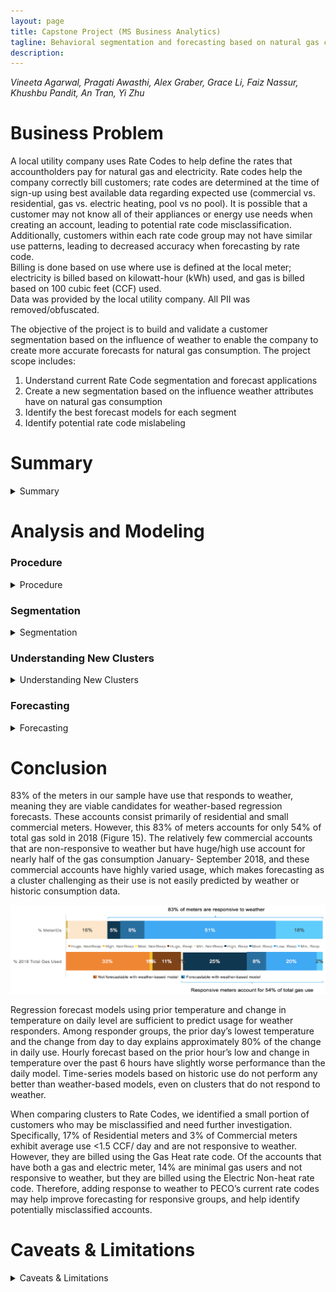 ```yaml
---
layout: page
title: Capstone Project (MS Business Analytics) 
tagline: Behavioral segmentation and forecasting based on natural gas consumption
description:
---
```

*Vineeta Agarwal, Pragati Awasthi, Alex Graber, Grace Li, Faiz Nassur, Khushbu Pandit, An Tran, Yi Zhu*

# Business Problem
A local utility company uses Rate Codes to help define the rates that accountholders pay for natural gas and electricity. Rate codes help the company correctly bill customers; rate codes are determined at the time of sign-up using best available data regarding expected use (commercial vs. residential, gas vs. electric heating, pool vs no pool).  It is possible that a customer may not know all of their appliances or energy use needs when creating an account, leading to potential rate code misclassification.  Additionally, customers within each rate code group may not have similar use patterns, leading to decreased accuracy when forecasting by rate code.  
Billing is done based on use where use is defined at the local meter; electricity is billed based on kilowatt-hour (kWh) used, and gas is billed based on 100 cubic feet (CCF) used.  
Data was provided by the local utility company.  All PII was removed/obfuscated.

The objective of the project is to build and validate a customer segmentation based on the influence of weather to enable the company to create more accurate forecasts for natural gas consumption. The project scope includes:
1.	Understand current Rate Code segmentation and forecast applications
2.	Create a new segmentation based on the influence weather attributes have on natural gas consumption
3.	Identify the best forecast models for each segment
4.	Identify potential rate code mislabeling 

# Summary  

<details><summary>Summary</summary>  

1. Retroactively adding account attributes such as magnitude of average use and response to temperature may support improved forecasting and billing abilities.  
    * Response to temperature must be defined over a timeframe that experiences temperate and cold temperatures (Sept – Feb).
    * Segmenting by magnitude of average use reduces regression errors, but also requires a history of use over a timeframe that experiences both warm and cold temperatures.
    * The few accounts in the ‘huge’ magnitude category have highly varied use, making forecasting as a cluster challenging.
2. 83% of meters demonstrate temperature-driven gas consumption; these meters account for only 54% of total gas sold in 2018.
    * The majority of meters are temperature-driven based on our analysis.
      * Weather-based forecasting works well for these accounts, covering residential and small/medium commercial meters.
    * A few (11) large, commercial accounts are not weather-driven and account for nearly half of the gas consumption Jan-Sept, 2018.
      * Forecasting for these large accounts is challenging; use is not easily predicted by weather or history.
3. Forecast models using prior temperature and change in temperature are sufficient to predict gas use for temperature responders.
    * Among responder groups, the prior day’s lowest temperature and the change from day to day explains approximately 80% of the change in daily use.
    * Hourly forecasts based on the prior hour’s low and change in temperature over the past 6 hours do not perform as well as a daily model.
    * Weather-based forecasts require anticipated future temperatures to predict future use; we recommend using them in the near-term (potentially to improve spot-market purchase predictions).
    * Models based on historic use do not perform any better than weather models, even on clusters that do not respond to weather.
4. Weather models demonstrate significantly better performance on responder clusters, as opposed to non-responders or PECO Rate Codes.
5. When comparing clusters to Rate Codes, we identified a small proportion of customers who may be misclassified and need further investigation.
    * 17% of residential meters and 3% of commercial meters exhibit average use < 1.5 CCF / day and are not responsive to weather.  However, they are billed using the gas heat Rate Code.
    * Of the accounts that have both a gas and electric meter, 14% are minimal gas users and not responsive to weather.  However, they are billed using the electric non-heat Rate Code.
    * Adding response to weather to PECO’s current rate codes may help improve forecasting for responsive groups, and help identify potentially misclassified accounts.  

</details>



# Analysis and Modeling

### Procedure  
<details><summary>Procedure</summary>
   
Broadly speaking, our procedure for analysis and modelling consisted of 4 main steps (see Figure 1 below):
1.	Identify differing use patterns and group meter IDs according to similarity of use.
2.	Create forecasting models and identify optimal model for each cluster.
3.	Compare forecast accuracy from forecasts based on clusters to accuracy from forecasts based on rate code
4.	Identify accounts where actual patterns of use do not align with anticipated patterns inferred from rate codes.

![Figure 1](/assets/Fig1.png)

</details> 

### Segmentation 
<details><summary>Segmentation</summary> 

Segmentation seeks to identify groups with similar behavior.  As our task was to identify a weather-based model, we wanted to understand how each customer (meter ID) behaved with respect to weather.  With that in mind, we created groups by answering the following questions: “On average, how much gas use does the meter read,” and “How does the metered use respond to changes in temperature?” 
To understand how much gas each meter used, we calculated each meter’s average use from 2017 to 2018.  Looking at the distribution of consumption, we defined 4 thresholds, creating 5 clusters where the meters in each group all have similar average daily use (see Figures 2,3):

![Figure 2](/assets/App1.png)

We expect residential and small commercial accounts to have relatively small daily usage, and only large commercial and industrial accounts to have high use. As 88% of our population are residential customers, it makes sense that we have a large population of customers who fall into minimal and low usage clusters.  

![Figure 3](/assets/Fig3.png)

In order to understand how use responds to weather, we had a hypothesis that as temperatures decrease, gas use should increase when it is used as a source of heating.  Therefore, we looked at use from September 2017 to February 2018 as these months should exhibit temperature variation and also contain the coldest temperatures of the year.  We then examined temperature vs average gas use for each date and meter.  This allowed us to identify whether and how each meter’s use changes in response to the temperature.  
The goal of clustering is to identify groups of meters that have similar behavior which we interpreted as similar weather responses.  We used an algorithm called k-shape that identifies similarities between time-series data, allowing us to identify groups with similar behavior.  Using k-shape, we identified 2 clusters (see Figures 4, 5) based on whether their gas consumption is responsive to temperate and cold temperatures or not.  The weather-responsive cluster demonstrates gas consumption with a directly inverse relationship to temperature.  Clusters that do not directly respond to weather (‘non-responders’) may ignore large temperature swings, demonstrate high use that is not related to weather, or behave non-intuitively. 

![Figure 4](/assets/Fig4.png)

![Figure 5](/assets/Fig5.png)

The majority (84%) of the meters in our data are responders (see Figure 6).  As with the magnitude of use analysis, this makes sense as most of our meters belong to residential accounts, which primarily use natural gas for heating.  When gas is used for heating, we would expect to see use increase as temperatures decrease.

![Figure 6](/assets/Fig6.png)

Combining magnitude of use and response to temperature analyses, we identified 10 clusters (5 use, 2 response).  However, no accounts exist in the low use non-responder category, leaving us with 9 clusters, of which the largest cluster has low average use (1.5-3.5 CCF per day) and responds to weather. 

![Figure 7](/assets/Fig7.png)

</details> 

### Understanding New Clusters
<details><summary>Understanding New Clusters</summary>

Within residential customers, 17% are non-responders with minimal usage (see circle in Figure 8 below), and all have a heating rate code, which indicates potential of misclassification and would require further investigation. 

![Figure 8](/assets/Fig8.png)

Most commercial accounts are responsive to weather; the exceptions are primarily commercial ‘transport’ accounts for whom PECO merely provides transportation for natural gas.  The accounts generally have huge consumption, and likely do not use natural gas for heating, perhaps instead using for industrial purposes.

![Figure 9](/assets/Fig9.png)

For accounts with both a gas and an electric meter, we identified some potential misclassification as 14% of the accounts that have both a gas and electric meter use minimal amounts of gas and do not respond to weather are billed using the electric non-heat rate code. We believe these accounts do not use gas for heating; they may use oil, wood, or electricity instead.  If these accounts use electric heating, they are misclassified.

![Figure 10](/assets/Fig10.png)

The dual-service accounts (one with both electric and gas meters) with minimal non-responsive gas usage, 3% have both gas and electric heat rates or neither.

![Figure 11](/assets/Fig11.png)

</details>

### Forecasting
<details><summary>Forecasting</summary>

We implemented both regression models and time-series forecasts on daily and hourly data.  We investigated using any and all weather information as predictors of gas use in the regression model; however, only prior temperature and change in temperature demonstrated significant relationships with use.  Plotting the relationship between use and temperature indicated a linear relationship, so the regression model is a linear regression predicting use based on prior temperature and temperature change (Figure 12).  The daily regression model uses the prior day’s low temperature and the change from the prior day, while the hourly regression model uses the prior hour’s temperature and the change in temperature from 6 hours ago. 

![Figure 12](/assets/Fig12.png)

The time-series models were developed using an automated SARIMAX (Seasonal, AutoRegressive Integrated Moving Average with eXternal regressor) function that automatically identified the appropriate parameters for the models.  The SARIMAX models use historic use, seasonal trends, and temperature as predictive inputs to forecast use.  

At the daily level the regression models demonstrate good explanation among Responder groups, with an R2 value of approximately 80% across all responder groups.  However, the regression models have low R2 values and high error (RMSE: Root Mean Square Error – lower is better) for non-responder groups (Figure 13).  We attempted to use the SARIMAX models as an alternative forecast method for clusters where regression forecasts do not perform well. Unfortunately, SARIMAX models did not perform any better on these groups, which can be due to (a) insufficient historic data to detect trends/patterns, or (b) that these clusters’ natural gas use is triggered by an external factor that is not presented in the dataset.

![Figure 13](/assets/Fig13.png)

We created similar Regression and SARIMAX models for hourly data, which did not perform as well as on daily level. This is to be expected, as there is more variability (and thus, unpredictability) as the granularity of the data increases.  We see the same problem with hourly as we did with daily data - among Responder groups, approximately 60% of the change in use can be predicted using the prior hour’s low (°F) and the temperature change over the past 6 hours. However, the models still do not perform well on clusters that have “huge” usage and other clusters who do not respond to temperature.

![Figure 14](/assets/Fig14.png)

In both daily and hourly forecasts, “huge” users are very challenging to forecast.  Part of this problem is that the average use per meter varies between 150 CCF to >4000 CCF.  This dramatic variance within the “huge” group means contributes to the high error rate.  Additionally, the small number of “huge” meters mean that each meter can have a large influence on the average.  It may be that forecasting each meter individually gives better results, especially for the “huge” meters with a weather response.

Based on our analysis, we believe that retroactively adding attributes about magnitude of average use and response to temperature to customer accounts may support improved forecasting and billing abilities. Response to temperature must be defined over a timeframe that experiences temperate and cold temperatures (September-February). Segmenting by magnitude of average use reduces regression errors but also requires a history of use over a timeframe that experiences both warm and cold temperature.

</details>

# Conclusion

83% of the meters in our sample have use that responds to weather, meaning they are viable candidates for weather-based regression forecasts.  These accounts consist primarily of residential and small commercial meters.  However, this 83% of meters accounts for only 54% of total gas sold in 2018 (Figure 15). The relatively few commercial accounts that are non-responsive to weather but have huge/high use account for nearly half of the gas consumption January- September 2018, and these commercial accounts have highly varied usage, which makes forecasting as a cluster challenging as their use is not easily predicted by weather or historic consumption data.

![Figure 15](/assets/Fig15.png)

Regression forecast models using prior temperature and change in temperature on daily level are sufficient to predict usage for weather responders. Among responder groups, the prior day’s lowest temperature and the change from day to day explains approximately 80% of the change in daily use. Hourly forecast based on the prior hour’s low and change in temperature over the past 6 hours have slightly worse performance than the daily model.  Time-series models based on historic use do not perform any better than weather-based models, even on clusters that do not respond to weather.  

When comparing clusters to Rate Codes, we identified a small portion of customers who may be misclassified and need further investigation. Specifically, 17% of Residential meters and 3% of Commercial meters exhibit average use <1.5 CCF/ day and are not responsive to weather. However, they are billed using the Gas Heat rate code. Of the accounts that have both a gas and electric meter, 14% are minimal gas users and not responsive to weather, but they are billed using the Electric Non-heat rate code. Therefore, adding response to weather to PECO’s current rate codes may help improve forecasting for responsive groups, and help identify potentially misclassified accounts. 

# Caveats & Limitations
<details><summary>Caveats & Limitations</summary>
   
The clustering technique using magnitude of average daily usage and response to temperature both require at least 9 months of contiguous use data per meter. They are best thought as a validation for the rate code, not as a replacement.  

The technique used to identify response to temperature requires analyst experimentation and interpretation as we currently do not have a way to use current clusters to sort new meters. This requires analyst intervention any time new meters are acquired. 
 
Weather-based regression requires future weather data to predict use, which incorporates the error from weather forecast models. Our forecast models are weak to data that varies without cause/ explanation (ex: huge usage cluster). ARIMA models are inherently data-greedy, and acquiring additional historic data may improve ARIMA performance for non-responsive clusters.

</details>
